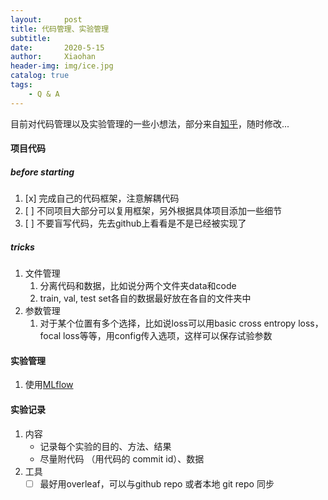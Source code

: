 ```yaml
---
layout:     post
title: 代码管理、实验管理
subtitle:   
date:       2020-5-15
author:     Xiaohan
header-img: img/ice.jpg
catalog: true
tags:
    - Q & A
---
```


目前对代码管理以及实验管理的一些小想法，部分来自[知乎](https://www.zhihu.com/question/269707221)，随时修改...

#### 项目代码
##### before starting
1. [x] 完成自己的代码框架，注意解耦代码
2. [ ] 不同项目大部分可以复用框架，另外根据具体项目添加一些细节
3. [ ] 不要盲写代码，先去github上看看是不是已经被实现了
    
##### tricks
1. 文件管理
    1. 分离代码和数据，比如说分两个文件夹data和code
    2. train, val, test set各自的数据最好放在各自的文件夹中
2. 参数管理
    1. 对于某个位置有多个选择，比如说loss可以用basic cross entropy loss，focal loss等等，用config传入选项，这样可以保存试验参数


#### 实验管理
1. 使用[MLflow](https://mlflow.org/docs/latest/index.html)

#### 实验记录
1. 内容
    * 记录每个实验的目的、方法、结果
    * 尽量附代码 （用代码的 commit id）、数据
2. 工具
    * [ ] 最好用overleaf，可以与github repo 或者本地 git repo 同步
